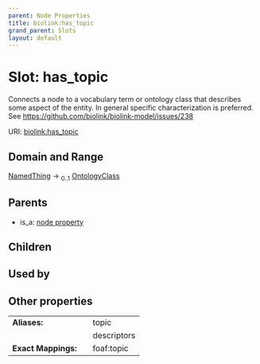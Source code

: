 ```yaml
---
parent: Node Properties
title: biolink:has_topic
grand_parent: Slots
layout: default
---
```


# Slot: has_topic


Connects a node to a vocabulary term or ontology class that describes some aspect of the entity. In general specific characterization is preferred. See https://github.com/biolink/biolink-model/issues/238

URI: [biolink:has_topic](https://w3id.org/biolink/vocab/has_topic)

## Domain and Range

[NamedThing](NamedThing.md) ->  <sub>0..1</sub> [OntologyClass](OntologyClass.md)

## Parents

 *  is_a: [node property](node_property.md)

## Children


## Used by


## Other properties

|  |  |  |
| --- | --- | --- |
| **Aliases:** | | topic |
|  | | descriptors |
| **Exact Mappings:** | | foaf:topic |

